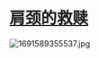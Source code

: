 # [肩颈的救赎](https://github.com/zfy68/gitblog/issues/85)

![1691589355537.jpg](https://github.com/zfy68/gitblog/assets/37278360/07b3a4ac-80a2-4650-bdde-351db5e5b63a)

